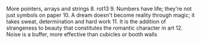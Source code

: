 More pointers, arrays and strings
8. rot13
9. Numbers have life; they're not just symbols on paper
10. A dream doesn't become reality through magic; it takes sweat, determination and hard work
11. It is the addition of strangeness to beauty that constitutes the romantic character in art
12. Noise is a buffer, more effective than cubicles or booth walls
